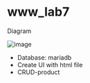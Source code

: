 # www_lab7
Diagram

![image](https://github.com/phonggg78/www_lab7/assets/98084407/23765e8c-e3e1-4ab9-83f2-17a71d4a8729)

+ Database: mariadb
+ Create UI with html file
+ CRUD-product

